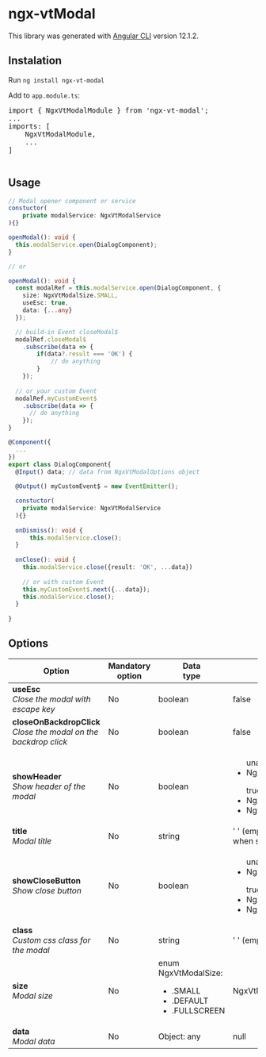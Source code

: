 # ngx-vtModal

This library was generated with [Angular CLI](https://github.com/angular/angular-cli) version 12.1.2.

## Instalation

Run `ng install ngx-vt-modal`

Add to `app.module.ts`:
<pre>
import { NgxVtModalModule } from 'ngx-vt-modal';
...
imports: [
    NgxVtModalModule,
    ...
]

</pre>

## Usage

```typescript
// Modal opener component or service
constuctor(
    private modalService: NgxVtModalService
){}

openModal(): void {
  this.modalService.open(DialogComponent);
}

// or

openModal(): void {
  const modalRef = this.modalService.open(DialogComponent, {
    size: NgxVtModalSize.SMALL,
    useEsc: true,
    data: {...any}
  });

  // build-in Event closeModal$
  modalRef.closeModal$
    .subscribe(data => {
        if(data?.result === 'OK') {
            // do anything
        }
    });
  
  // or your custom Event
  modalRef.myCustomEvent$
    .subscribe(data => {
      // do anything
    });
}
```
```typescript
@Component({
  ...
})
export class DialogComponent{
  @Input() data; // data from NgxVtModalOptions object
  
  @Output() myCustomEvent$ = new EventEmitter();

  constuctor(
    private modalService: NgxVtModalService
  ){}
  
  onDismiss(): void {
      this.modalService.close();
  }
  
  onClose(): void {
    this.modalService.close({result: 'OK', ...data}) 
    
    // or with custom Event
    this.myCustomEvent$.next({...data});
    this.modalService.close();
  }
  
}
```

## Options

<table>
<thead>
<th>Option</th>
<th>Mandatory<br> option</th>
<th>Data<br> type</th>
<th>Default<br> value</th>
</thead>
<tbody>
<tr>
<td>
<b>useEsc</b><br>
<i>Close the modal with escape key</i>
</td>
<td>No</td>
<td>boolean</td>
<td>false</td>
</tr>

<tr>
<td>
<b>closeOnBackdropClick</b>
<br>
<i>Close the modal on the backdrop click</i>
</td>
<td>No</td>
<td>boolean</td>
<td>false</td>
</tr>

<tr>
<td>
<b>showHeader</b>
<br>
<i>Show header of the modal</i>
</td>
<td>No</td>
<td>boolean</td>
<td>
<ul>
unavailable:
<li>NgxVtModalSize.SMALL
</ul>
<ul>
true:
<li>NgxVtModalSize.DEFAULT
<li>NgxVtModalSize.FULLSCREEN
</ul>
</td>
</tr>

<tr>
<td>
<b>title</b><br>
<i>Modal title</i>
</td>
<td>No</td>
<td>string</td>
<td>' ' (empty string),<br> when showHeader is true</td>
</tr>

<tr>
<td>
<b>showCloseButton</b><br>
<i>Show close button</i>
</td>
<td>No</td>
<td>boolean</td>
<td>
<ul>
unavailable:
<li>NgxVtModalSize.SMALL
</ul>
<ul>
true:
<li>NgxVtModalSize.DEFAULT
<li>NgxVtModalSize.FULLSCREEN
</ul>
</td>
</tr>

<tr>
<td>
<b>class</b><br>
<i>Custom css class for the modal</i>
</td>
<td>No</td>
<td>string</td>
<td>' ' (empty string)</td>
</tr>

<tr>
<td>
<b>size</b><br>
<i>Modal size</i>
</td>
<td>No</td>
<td>
enum NgxVtModalSize:
<ul>
<li> .SMALL
<li> .DEFAULT
<li> .FULLSCREEN
</ul>
</td>
<td>
NgxVtModalSize.DEFAULT
</td>
</tr>

<tr>
<td>
<b>data</b><br>
<i>Modal data</i>
</td>
<td>No</td>
<td>Object: any</td>
<td>null</td>
</tr>
</tbody>
</table>
